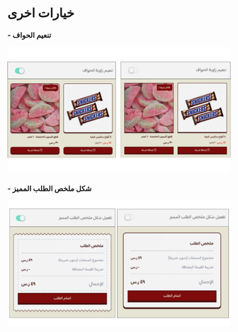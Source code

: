 
# خيارات اخرى

### - تنعيم الحواف

![rounded](/img/theme-options/more/rounded-corners.png)

### - شكل ملخص الطلب المميز 

![summary](/img/theme-options/more/new-summary-design.png)
